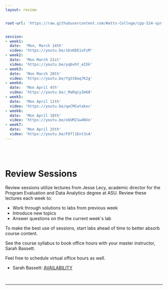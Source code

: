 ```yaml
---
layout: review


root-url: 'https://raw.githubusercontent.com/Watts-College/cpp-524-spr-2022/master/review-sessions/'


session: 
- week1:
  date:  'Mon, March 14th'  
  video: 'https://youtu.be/16sKD51vFzM'
- week2:
  date:  'Mon March 21st'  
  video: 'https://youtu.be/yqbxhY_eIXk'
- week3:
  date:  'Mon March 28th'  
  video: 'https://youtu.be/YgStDaq7K2g'
- week4:
  date:  'Mon April 4th'  
  video: 'https://youtu.be/_MaRqiyIm68'
- week5:
  date:  'Mon April 11th'  
  video: 'https://youtu.be/qeCMCwtakec'
- week6:
  date:  'Mon April 18th'  
  video: 'https://youtu.be/o6UM21w4NVo'
- week7:
  date:  'Mon April 25th'  
  video: 'https://youtu.be/F0fl1Ent3sA'   
---
```





<br><br>

# Review Sessions 

Review sessions utilize lectures from Jesse Lecy, academic director for the Program Evaluation and Data Analytics degree at ASU. Review these lectures each week to: 

* Work through solutions to labs from previous week 
* Introduce new topics 
* Answer questions on the the current week's lab 










<!--  **Add to your calendar:** <a target="_blank" href=""><img border="0" src="https://www.google.com/calendar/images/ext/gc_button1_en.gif"></a>  -->







To make the best use of sessions, start labs ahead of time to better absorb course content. 

See the course syllabus to book office hours with your master instructor, Sarah Bassett. 

Feel free to schedule virtual office hours as well.   

* Sarah Bassett: [AVAILABILITY](https://calendly.com/sarahbassettasu/office-hours)


<br> 
<hr>
<br>
<br>





<style>
.zoom {
  background-color: #008CBA; 
  border: none;
  color: white;
  padding: 15px 32px;
  text-align: center;
  text-decoration: none;
  display: inline-block;
  font-size: 16px;
  border-radius: 4px;
}
</style>



